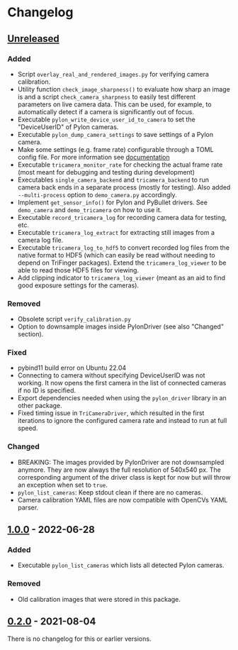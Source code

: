 # Changelog

## [Unreleased]
### Added
- Script `overlay_real_and_rendered_images.py` for verifying camera calibration.
- Utility function `check_image_sharpness()` to evaluate how sharp an image is and a
  script `check_camera_sharpness` to easily test different parameters on live camera
  data.  This can be used, for example, to automatically detect if a camera is
  significantly out of focus.
- Executable `pylon_write_device_user_id_to_camera` to set the "DeviceUserID" of
  Pylon cameras.
- Executable `pylon_dump_camera_settings` to save settings of a Pylon camera.
- Make some settings (e.g. frame rate) configurable through a TOML config file.  For
  more information see
  [documentation](https://open-dynamic-robot-initiative.github.io/trifinger_cameras/doc/configuration.html)
- Executable `tricamera_monitor_rate` for checking the actual frame rate (most meant for
  debugging and testing during development)
- Executables `single_camera_backend` and `tricamera_backend` to run camera back ends in
  a separate process (mostly for testing).  Also added `--multi-process` option to
  `demo_camera.py` accordingly.
- Implement `get_sensor_info()` for Pylon and PyBullet drivers.  See `demo_camera` and
  `demo_tricamera` on how to use it.
- Executable `record_tricamera_log` for recording camera data for testing, etc.
- Executable `tricamera_log_extract` for extracting still images from a camera log file.
- Executable `tricamera_log_to_hdf5` to convert recorded log files from the native
  format to HDF5 (which can easily be read without needing to depend on TriFinger
  packages).  Extend the `tricamera_log_viewer` to be able to read those HDF5 files for
  viewing.
- Add clipping indicator to `tricamera_log_viewer` (meant as an aid to find good
  exposure settings for the cameras).

### Removed
- Obsolete script `verify_calibration.py`
- Option to downsample images inside PylonDriver (see also "Changed" section).

### Fixed
- pybind11 build error on Ubuntu 22.04
- Connecting to camera without specifying DeviceUserID was not working.  It now opens
  the first camera in the list of connected cameras if no ID is specified.
- Export dependencies needed when using the `pylon_driver` library in an other package.
- Fixed timing issue in `TriCameraDriver`, which resulted in the first iterations to
  ignore the configured camera rate and instead to run at full speed.

### Changed
- BREAKING: The images provided by PylonDriver are not downsampled anymore.  They are
  now always the full resolution of 540x540 px.  The corresponding argument of the
  driver class is kept for now but will throw an exception when set to `true`.
- `pylon_list_cameras`:  Keep stdout clean if there are no cameras.
- Camera calibration YAML files are now compatible with OpenCVs YAML parser.


## [1.0.0] - 2022-06-28
### Added
- Executable `pylon_list_cameras` which lists all detected Pylon cameras.

### Removed
- Old calibration images that were stored in this package.


## [0.2.0] - 2021-08-04

There is no changelog for this or earlier versions.


[Unreleased]: https://github.com/open-dynamic-robot-initiative/trifinger_cameras/compare/v1.0.0...HEAD
[1.0.0]: https://github.com/open-dynamic-robot-initiative/trifinger_cameras/compare/v0.2.0...v1.0.0
[0.2.0]: https://github.com/open-dynamic-robot-initiative/trifinger_cameras/releases/tag/v0.2.0
